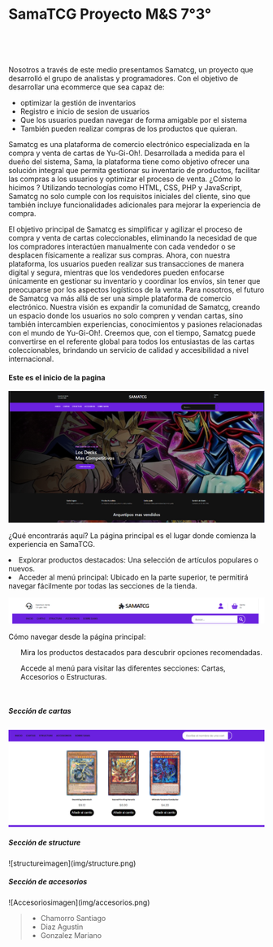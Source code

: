 <h1>SamaTCG Proyecto M&S 7°3°</h1>
<br>
<br>
<br>

Nosotros a través de este medio presentamos Samatcg, un proyecto que desarrolló el grupo de analistas y programadores. Con el objetivo de desarrollar una ecommerce que sea capaz de:
<ul>
<li>optimizar la gestión de inventarios </li>
<li>Registro e inicio de sesion de usuarios </li>
<li>Que los usuarios puedan navegar de forma amigable por el sistema</li>
<li>También pueden realizar compras de los productos que quieran.</li>
</ul>	

Samatcg es una plataforma de comercio electrónico especializada en la compra y venta de cartas de Yu-Gi-Oh!. Desarrollada a medida para el dueño del sistema, Sama, la plataforma tiene como objetivo ofrecer una solución integral que permita gestionar su inventario de productos, facilitar las compras a los usuarios y optimizar el proceso de venta. ¿Cómo lo hicimos ? Utilizando tecnologías como HTML, CSS, PHP y JavaScript, Samatcg no solo cumple con los requisitos iniciales del cliente, sino que también incluye funcionalidades adicionales para mejorar la experiencia de compra.


El objetivo principal de Samatcg es simplificar y agilizar el proceso de compra y venta de cartas coleccionables, eliminando la necesidad de que los compradores interactúen manualmente con cada vendedor o se desplacen físicamente a realizar sus compras. Ahora, con nuestra plataforma, los usuarios pueden realizar sus transacciones de manera digital y segura, mientras que los vendedores pueden enfocarse únicamente en gestionar su inventario y coordinar los envíos, sin tener que preocuparse por los aspectos logísticos de la venta.
Para nosotros, el futuro de Samatcg va más allá de ser una simple plataforma de comercio electrónico. Nuestra visión es expandir la comunidad de Samatcg, creando un espacio donde los usuarios no solo compren y vendan cartas, sino también intercambien experiencias, conocimientos y pasiones relacionadas con el mundo de Yu-Gi-Oh!. Creemos que, con el tiempo, Samatcg puede convertirse en el referente global para todos los entusiastas de las cartas coleccionables, brindando un servicio de calidad y accesibilidad a nivel internacional.

<h4>Este es el inicio de la pagina</h4>

![Logo de mi proyecto](img/_titulo.png)


¿Qué encontrarás aquí?
La página principal es el lugar donde comienza la experiencia en SamaTCG.
<li>Explorar productos destacados: Una selección de artículos populares o nuevos.</li>
<li>Acceder al menú principal: Ubicado en la parte superior, te permitirá navegar fácilmente por todas las secciones de la tienda.</li>

![Logo de mi proyecto](img/barra.png)

Cómo navegar desde la página principal:
<ul>Mira los productos destacados para descubrir opciones recomendadas.</ul>
<ul>Accede al menú para visitar las diferentes secciones: Cartas, Accesorios o Estructuras.</ul>
<br> 
<h5>Sección de cartas</h5>  

![imagen](img/cartas.png)

<h5>Sección de structure</h5>  
![structureimagen](img/structure.png)

<h5>Sección de accesorios</h5>  
![Accesoriosimagen](img/accesorios.png)


>    - Chamorro Santiago
>    - Diaz Agustin
>    - Gonzalez Mariano 
